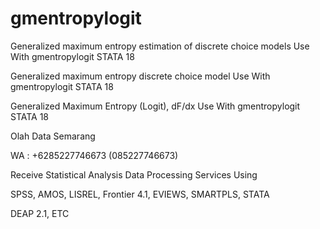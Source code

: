 # gmentropylogit
Generalized maximum entropy estimation of discrete choice models Use With gmentropylogit STATA 18

Generalized maximum entropy discrete choice model Use With gmentropylogit STATA 18

Generalized Maximum Entropy (Logit), dF/dx Use With gmentropylogit STATA 18

Olah Data Semarang

WA : +6285227746673 (085227746673)

Receive Statistical Analysis Data Processing Services Using

SPSS, AMOS, LISREL, Frontier 4.1, EVIEWS, SMARTPLS, STATA

DEAP 2.1, ETC
